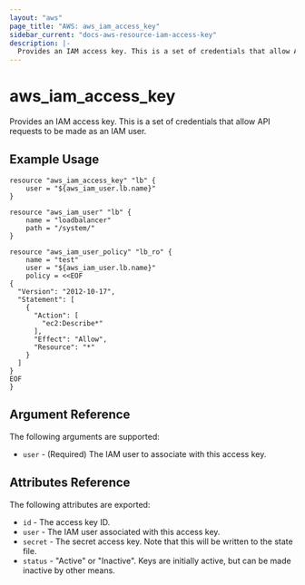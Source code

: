 ```yaml
---
layout: "aws"
page_title: "AWS: aws_iam_access_key"
sidebar_current: "docs-aws-resource-iam-access-key"
description: |-
  Provides an IAM access key. This is a set of credentials that allow API requests to be made as an IAM user.
---
```


# aws\_iam\_access\_key

Provides an IAM access key. This is a set of credentials that allow API requests to be made as an IAM user.

## Example Usage

```
resource "aws_iam_access_key" "lb" {
    user = "${aws_iam_user.lb.name}"
}

resource "aws_iam_user" "lb" {
    name = "loadbalancer"
    path = "/system/"
}

resource "aws_iam_user_policy" "lb_ro" {
    name = "test"
    user = "${aws_iam_user.lb.name}"
    policy = <<EOF
{
  "Version": "2012-10-17",
  "Statement": [
    {
      "Action": [
        "ec2:Describe*"
      ],
      "Effect": "Allow",
      "Resource": "*"
    }
  ]
}
EOF
}
```

## Argument Reference

The following arguments are supported:

* `user` - (Required) The IAM user to associate with this access key.

## Attributes Reference

The following attributes are exported:

* `id` - The access key ID.
* `user` - The IAM user associated with this access key.
* `secret` - The secret access key. Note that this will be written to the state file.
* `status` - "Active" or "Inactive". Keys are initially active, but can be made
	inactive by other means.
